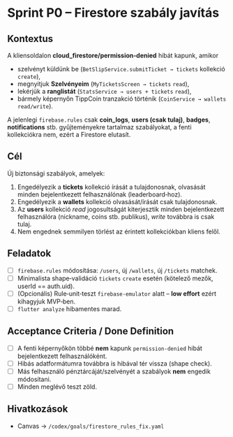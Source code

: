 # Sprint P0 – Firestore szabály javítás

## Kontextus

A kliensoldalon **cloud\_firestore/permission‑denied** hibát kapunk, amikor

* szelvényt küldünk be (`BetSlipService.submitTicket → tickets` kollekció `create`),
* megnyitjuk **Szelvényeim** (`MyTicketsScreen → tickets` `read`),
* lekérjük a **ranglistát** (`StatsService → users + tickets` `read`),
* bármely képernyőn TippCoin tranzakció történik (`CoinService → wallets` `read/write`).

A jelenlegi `firebase.rules` csak **coin\_logs**, **users (csak tulaj)**, **badges**, **notifications** stb. gyűjteményekre tartalmaz szabályokat, a fenti kollekciókra nem, ezért a Firestore elutasít.

## Cél

Új biztonsági szabályok, amelyek:

1. Engedélyezik a **tickets** kollekció írását a tulajdonosnak, olvasását minden bejelentkezett felhasználónak (leaderboard‑hoz).
2. Engedélyezik a **wallets** kollekció olvasását/írását csak tulajdonosnak.
3. Az **users** kollekció *read* jogosultságát kiterjesztik minden bejelentkezett felhasználóra (nickname, coins stb. publikus), *write* továbbra is csak tulaj.
4. Nem engednek semmilyen törlést az érintett kollekciókban kliens felől.

## Feladatok

* [ ] `firebase.rules` módosítása: `/users`, új `/wallets`, új `/tickets` matchek.
* [ ] Minimalista shape‑validáció `tickets` `create` esetén (kötelező mezők, userId == auth.uid).
* [ ] (Opcionális) Rule‑unit‑teszt `firebase‐emulator` alatt – **low effort** ezért kihagyjuk MVP‑ben.
* [ ] `flutter analyze` hibamentes marad.

## Acceptance Criteria / Done Definition

* [ ] A fenti képernyőkön többé **nem** kapunk `permission‑denied` hibát bejelentkezett felhasználóként.
* [ ] Hibás adatformátumra továbbra is hibával tér vissza (shape check).
* [ ] Más felhasználó pénztárcáját/szelvényét a szabályok **nem** engedik módosítani.
* [ ] Minden meglévő teszt zöld.

## Hivatkozások

* Canvas → `/codex/goals/firestore_rules_fix.yaml`
